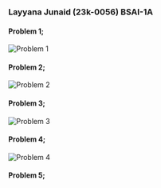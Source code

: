 ### Layyana Junaid (23k-0056) BSAI-1A
#### Problem 1;
![Problem 1](https://github.com/layyana-junaid/PFFall23/assets/142867946/6c55cf0f-c883-48ab-bc0d-4aed94eb6ba7)
#### Problem 2;
![Problem 2](https://github.com/layyana-junaid/PFFall23/assets/142867946/1a450911-4a8c-42df-a351-ece4938fd8e2)
#### Problem 3;
![Problem 3](https://github.com/layyana-junaid/PFFall23/assets/142867946/b8713a35-1e68-44e8-b5ab-76adeb0e5d29)
#### Problem 4;
![Problem 4](https://github.com/layyana-junaid/PFFall23/assets/142867946/b2a8748f-36ec-4acd-ac43-3276f8575c5a)
#### Problem 5;

